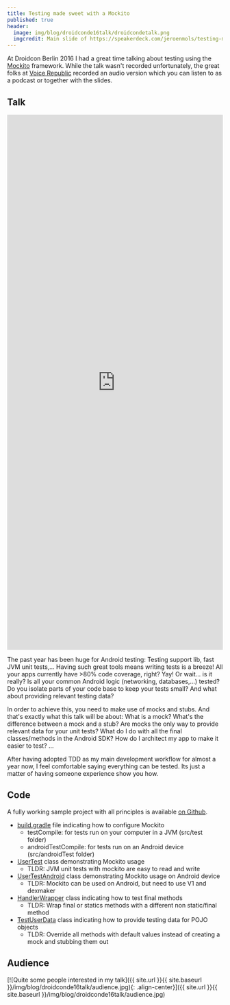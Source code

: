 ```yaml
---
title: Testing made sweet with a Mockito
published: true
header:
  image: img/blog/droidconde16talk/droidcondetalk.png
  imgcredit: Main slide of https://speakerdeck.com/jeroenmols/testing-made-sweet-with-a-mockito, images credits at end.
---
```

At Droidcon Berlin 2016 I had a great time talking about testing using the [Mockito](http://mockito.org/) framework. While the talk wasn't recorded unfortunately, the great folks at [Voice Republic](https://voicerepublic.com/series/droidcon-berlin-2016) recorded an audio version which you can listen to as a podcast or together with the slides.


## Talk
<script async class="speakerdeck-embed" data-id="061ea326e4b24a3aa961440fd699c481" data-ratio="1.77777777777778" src="//speakerdeck.com/assets/embed.js"></script>

<iframe width="100%" height="32%" src="https://voicerepublic.com/embed/talks/testing-made-sweet-with-a-mockito" frameborder="0" scrolling="no" allowfullscreen></iframe>

The past year has been huge for Android testing: Testing support lib, fast JVM unit tests,... Having such great tools means writing tests is a breeze! All your apps currently have >80% code coverage, right? Yay! Or wait... is it really? Is all your common Android logic (networking, databases,...) tested? Do you isolate parts of your code base to keep your tests small? And what about providing relevant testing data?

In order to achieve this, you need to make use of mocks and stubs. And that's exactly what this talk will be about: What is a mock? What's the difference between a mock and a stub? Are mocks the only way to provide relevant data for your unit tests? What do I do with all the final classes/methods in the Android SDK? How do I architect my app to make it easier to test? ...

After having adopted TDD as my main development workflow for almost a year now, I feel comfortable saying everything can be tested. Its just a matter of having someone experience show you how.


## Code
A fully working sample project with all principles is available [on Github](https://github.com/JeroenMols/MockitoExample).

- [build.gradle](https://github.com/JeroenMols/MockitoExample/blob/master/app/build.gradle) file indicating how to configure Mockito
  - testCompile: for tests run on your computer in a JVM (src/test folder)
  - androidTestCompile: for tests run on an Android device (src/androidTest folder)
- [UserTest](https://github.com/JeroenMols/MockitoExample/blob/master/app/src/test/java/com/jeroenmols/mockitoexample/UserTest.java) class demonstrating Mockito usage
  - TLDR: JVM unit tests with mockito are easy to read and write
- [UserTestAndroid](https://github.com/JeroenMols/MockitoExample/blob/master/app/src/androidTest/java/com/jeroenmols/mockitoexample/UserTestAndroid.java) class demonstrating Mockito usage on Android device
  - TLDR: Mockito can be used on Android, but need to use V1 and dexmaker
- [HandlerWrapper](https://github.com/JeroenMols/MockitoExample/blob/master/app/src/main/java/com/jeroenmols/mockitoexample/HandlerWrapper.java) class indicating how to test final methods
  - TLDR: Wrap final or statics methods with a different non static/final method
- [TestUserData](https://github.com/JeroenMols/MockitoExample/blob/master/app/src/test/java/com/jeroenmols/mockitoexample/TestUserData.java) class indicating how to provide testing data for POJO objects
  - TLDR: Override all methods with default values instead of creating a mock and stubbing them out


## Audience
[![Quite some people interested in my talk]({{ site.url }}{{ site.baseurl }}/img/blog/droidconde16talk/audience.jpg){: .align-center}]({{ site.url }}{{ site.baseurl }}/img/blog/droidconde16talk/audience.jpg)
